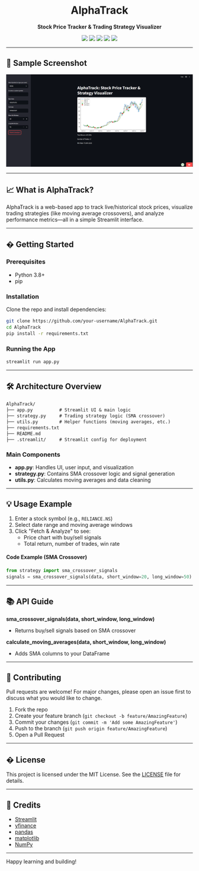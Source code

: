 <div align="center">
  <h1>AlphaTrack</h1>
  <p><b>Stock Price Tracker & Trading Strategy Visualizer</b></p>
  <p>
    <img src="https://img.shields.io/badge/Python-3.12-blue?logo=python"/>
    <img src="https://img.shields.io/badge/Streamlit-Enabled-red?logo=streamlit"/>
    <img src="https://img.shields.io/badge/Pandas-Data-green?logo=pandas"/>
    <img src="https://img.shields.io/badge/Matplotlib-Plotting-yellow?logo=matplotlib"/>
    <img src="https://img.shields.io/badge/yfinance-API-blueviolet"/>
  </p>
</div>

---


## 📸 Sample Screenshot

<div align="center">
  <img src="https://raw.githubusercontent.com/MercuryConnor/AlphaTrack/main/sample_screenshot.png" alt="AlphaTrack Sample Screenshot" width="600"/>
</div>

---

## 📈 What is AlphaTrack?

AlphaTrack is a web-based app to track live/historical stock prices, visualize trading strategies (like moving average crossovers), and analyze performance metrics—all in a simple Streamlit interface.

---

## � Getting Started

### Prerequisites
- Python 3.8+
- pip

### Installation
Clone the repo and install dependencies:

```bash
git clone https://github.com/your-username/AlphaTrack.git
cd AlphaTrack
pip install -r requirements.txt
```

### Running the App

```bash
streamlit run app.py
```

---

## 🛠️ Architecture Overview

```
AlphaTrack/
├── app.py          # Streamlit UI & main logic
├── strategy.py     # Trading strategy logic (SMA crossover)
├── utils.py        # Helper functions (moving averages, etc.)
├── requirements.txt
├── README.md
├── .streamlit/     # Streamlit config for deployment
```

### Main Components
- **app.py**: Handles UI, user input, and visualization
- **strategy.py**: Contains SMA crossover logic and signal generation
- **utils.py**: Calculates moving averages and data cleaning

---

## 💡 Usage Example

1. Enter a stock symbol (e.g., `RELIANCE.NS`)
2. Select date range and moving average windows
3. Click "Fetch & Analyze" to see:
   - Price chart with buy/sell signals
   - Total return, number of trades, win rate

#### Code Example (SMA Crossover)
```python
from strategy import sma_crossover_signals
signals = sma_crossover_signals(data, short_window=20, long_window=50)
```

---

## 📚 API Guide

**sma_crossover_signals(data, short_window, long_window)**
- Returns buy/sell signals based on SMA crossover

**calculate_moving_averages(data, short_window, long_window)**
- Adds SMA columns to your DataFrame

---

## 🤝 Contributing

Pull requests are welcome! For major changes, please open an issue first to discuss what you would like to change.

1. Fork the repo
2. Create your feature branch (`git checkout -b feature/AmazingFeature`)
3. Commit your changes (`git commit -m 'Add some AmazingFeature'`)
4. Push to the branch (`git push origin feature/AmazingFeature`)
5. Open a Pull Request

---

## � License

This project is licensed under the MIT License. See the [LICENSE](LICENSE) file for details.

---

## 🙏 Credits

- [Streamlit](https://streamlit.io/)
- [yfinance](https://github.com/ranaroussi/yfinance)
- [pandas](https://pandas.pydata.org/)
- [matplotlib](https://matplotlib.org/)
- [NumPy](https://numpy.org/)

---

Happy learning and building!
